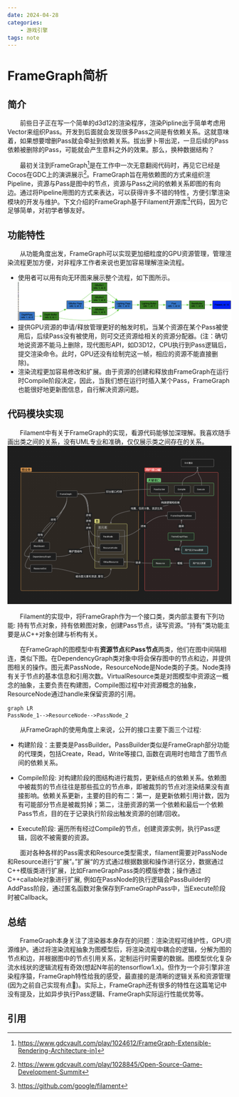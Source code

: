 ```yaml
---
date: 2024-04-28
categories:
    - 游戏引擎
tags: note
---
```


# FrameGraph简析
## 简介
&emsp;&emsp;前些日子正在写一个简单的d3d12的渲染程序，渲染Pipline出于简单考虑用Vector来组织Pass。开发到后面就会发现很多Pass之间是有依赖关系。这就意味着，如果想要增删Pass就会牵扯到依赖关系。拔出萝卜带出泥，一旦后续的Pass依赖被删除的Pass，可能就会产生意料之外的效果。那么，换种数据结构？

&emsp;&emsp;最初关注到FrameGraph[^1]是在工作中一次无意翻阅代码时，再见它已经是Cocos在GDC上的演讲展示[^2]。FrameGraph旨在用依赖图的方式来组织渲Pipeline，资源与Pass是图中的节点，资源与Pass之间的依赖关系即图的有向边。通过将Pipeline用图的方式来表达，可以获得许多不错的特性，方便引擎渲染模块的开发与维护。下文介绍的FrameGraph基于Filament开源库[^3]代码，因为它足够简单，对初学者够友好。

<!-- more -->

## 功能特性

&emsp;&emsp;从功能角度出发，FrameGraph可以实现更加细粒度的GPU资源管理，管理渲染流程更加方便，对非程序工作者来说也更加容易理解渲染流程。

* 使用者可以用有向无环图来展示整个流程，如下图所示。![](./img/img_fg.png)
* 提供GPU资源的申请/释放管理更好的触发时机，当某个资源在某个Pass被使用后，后续Pass没有被使用，则可交还资源给相关的资源分配器。(注：确切地说资源不能马上删除，现代图形API，如D3D12，CPU执行到Pass逻辑后，提交渲染命令。此时，GPU还没有绘制完这一帧，相应的资源不能直接删除)。
* 渲染流程更加容易修改和扩展。由于资源的创建和释放由FrameGraph在运行时Compile阶段决定，因此，当我们想在运行时插入某个Pass，FrameGraph也能很好地更新图信息，自行解决资源问题。

## 代码模块实现
&emsp;&emsp;Filament中有关于FrameGraph的实现，看源代码能够加深理解。我喜欢随手画出类之间的关系，没有UML专业和准确，仅仅展示类之间存在的关系。![](img/FrameGraph.png)

&emsp;&emsp;Filament的实现中，将FrameGraph作为一个接口类，类内部主要有下列功能: 持有节点对象，持有依赖图对象，创建Pass节点，读写资源。“持有”类功能主要是从C++对象创建与析构有关。

&emsp;&emsp;在FrameGraph的图模型中有**资源节点**和**Pass节点**两类，他们在图中间隔相连，类似下图。在DependencyGraph类对象中将会保存图中的节点和边，并提供图相关的操作。图元素PassNode，ResourceNode是Node类的子类。Node类持有关于节点的基本信息和引用次数。VirtualResource类是对图模型中资源这一概念的抽象，主要负责在构建图，Compile图过程中对资源概念的抽象，ResourceNode通过handle来保留资源的引用。
```mermaid
graph LR
PassNode_1-->ResourceNode-->PassNode_2
```

&emsp;&emsp;从FrameGraph的使用角度上来说，公开的接口主要下面三个过程:

* 构建阶段：主要类是PassBuilder。PassBuilder类似是FrameGraph部分功能的代理类，包括Create，Read，Write等接口, 函数在调用时也暗含了图节点间的依赖关系。

* Compile阶段: 对构建阶段的图结构进行裁剪，更新结点的依赖关系。依赖图中被裁剪的节点往往是那些孤立的节点串，即被裁剪的节点对渲染结果没有直接影响。依赖关系更新，主要的目的有二：第一，是更新依赖引用计数，因为有可能部分节点是被裁剪掉；第二，注册资源的第一个依赖和最后一个依赖Pass节点，目的在于记录执行阶段出触发资源的创建/回收。

* Execute阶段: 遍历所有经过Compile的节点，创建资源实例，执行Pass逻辑，回收不被需要的资源。

&emsp;&emsp;面对各种各样的Pass需求和Resource类型需求，filament需要对PassNode和Resource进行“扩展”。”扩展“的方式通过根据数据和操作进行区分，数据通过C++模版类进行扩展，比如FrameGraphPass类的模版参数；操作通过C++callable对象进行扩展, 例如在PassNode的执行逻辑会PassBuilder的AddPass阶段，通过匿名函数对象保存到FrameGraphPass中，当Execute阶段时被Callback。

## 总结
&emsp;&emsp;FrameGraph本身关注了渲染器本身存在的问题：渲染流程可维护性，GPU资源维护。通过将渲染流程抽象为图模型后，将渲染流程中耦合的逻辑，分解为图的节点和边，并根据图中的节点引用关系，定制运行时需要的数据。图模型优化复杂流水线状的逻辑流程有奇效(想起N年前的tensorflow1.x)。但作为一个非引擎非渲染程序猿，FrameGraph特性给我的感受，最直接的是清晰的逻辑关系和资源管理(因为之前自己实现有点🥬)。实际上，FrameGraph还有很多的特性在这篇笔记中没有提及，比如异步执行Pass逻辑、FrameGraph实际运行性能优势等。

## 引用
[^1]: https://www.gdcvault.com/play/1024612/FrameGraph-Extensible-Rendering-Architecture-in]
[^2]: https://www.gdcvault.com/play/1028845/Open-Source-Game-Development-Summit
[^3]: https://github.com/google/filament



